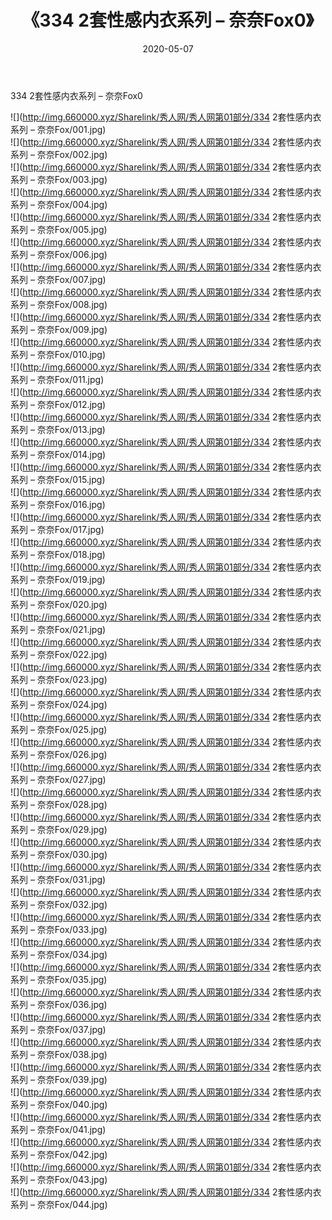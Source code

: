 ﻿---
layout: post
title:  《334 2套性感内衣系列 – 奈奈Fox0》
date:   2020-05-07
img: http://img.660000.xyz/Sharelink/秀人网/秀人网第01部分/334 2套性感内衣系列 – 奈奈Fox0/000.jpg
categories: [美女, 清纯, 唯美]
---

334 2套性感内衣系列 – 奈奈Fox0

  ![](http://img.660000.xyz/Sharelink/秀人网/秀人网第01部分/334 2套性感内衣系列 – 奈奈Fox/001.jpg) <br> ![](http://img.660000.xyz/Sharelink/秀人网/秀人网第01部分/334 2套性感内衣系列 – 奈奈Fox/002.jpg) <br> ![](http://img.660000.xyz/Sharelink/秀人网/秀人网第01部分/334 2套性感内衣系列 – 奈奈Fox/003.jpg) <br> ![](http://img.660000.xyz/Sharelink/秀人网/秀人网第01部分/334 2套性感内衣系列 – 奈奈Fox/004.jpg) <br> ![](http://img.660000.xyz/Sharelink/秀人网/秀人网第01部分/334 2套性感内衣系列 – 奈奈Fox/005.jpg) <br> ![](http://img.660000.xyz/Sharelink/秀人网/秀人网第01部分/334 2套性感内衣系列 – 奈奈Fox/006.jpg) <br> ![](http://img.660000.xyz/Sharelink/秀人网/秀人网第01部分/334 2套性感内衣系列 – 奈奈Fox/007.jpg) <br> ![](http://img.660000.xyz/Sharelink/秀人网/秀人网第01部分/334 2套性感内衣系列 – 奈奈Fox/008.jpg) <br> ![](http://img.660000.xyz/Sharelink/秀人网/秀人网第01部分/334 2套性感内衣系列 – 奈奈Fox/009.jpg) <br> ![](http://img.660000.xyz/Sharelink/秀人网/秀人网第01部分/334 2套性感内衣系列 – 奈奈Fox/010.jpg) <br> ![](http://img.660000.xyz/Sharelink/秀人网/秀人网第01部分/334 2套性感内衣系列 – 奈奈Fox/011.jpg) <br> ![](http://img.660000.xyz/Sharelink/秀人网/秀人网第01部分/334 2套性感内衣系列 – 奈奈Fox/012.jpg) <br> ![](http://img.660000.xyz/Sharelink/秀人网/秀人网第01部分/334 2套性感内衣系列 – 奈奈Fox/013.jpg) <br> ![](http://img.660000.xyz/Sharelink/秀人网/秀人网第01部分/334 2套性感内衣系列 – 奈奈Fox/014.jpg) <br> ![](http://img.660000.xyz/Sharelink/秀人网/秀人网第01部分/334 2套性感内衣系列 – 奈奈Fox/015.jpg) <br> ![](http://img.660000.xyz/Sharelink/秀人网/秀人网第01部分/334 2套性感内衣系列 – 奈奈Fox/016.jpg) <br> ![](http://img.660000.xyz/Sharelink/秀人网/秀人网第01部分/334 2套性感内衣系列 – 奈奈Fox/017.jpg) <br> ![](http://img.660000.xyz/Sharelink/秀人网/秀人网第01部分/334 2套性感内衣系列 – 奈奈Fox/018.jpg) <br> ![](http://img.660000.xyz/Sharelink/秀人网/秀人网第01部分/334 2套性感内衣系列 – 奈奈Fox/019.jpg) <br> ![](http://img.660000.xyz/Sharelink/秀人网/秀人网第01部分/334 2套性感内衣系列 – 奈奈Fox/020.jpg) <br> ![](http://img.660000.xyz/Sharelink/秀人网/秀人网第01部分/334 2套性感内衣系列 – 奈奈Fox/021.jpg) <br> ![](http://img.660000.xyz/Sharelink/秀人网/秀人网第01部分/334 2套性感内衣系列 – 奈奈Fox/022.jpg) <br> ![](http://img.660000.xyz/Sharelink/秀人网/秀人网第01部分/334 2套性感内衣系列 – 奈奈Fox/023.jpg) <br> ![](http://img.660000.xyz/Sharelink/秀人网/秀人网第01部分/334 2套性感内衣系列 – 奈奈Fox/024.jpg) <br> ![](http://img.660000.xyz/Sharelink/秀人网/秀人网第01部分/334 2套性感内衣系列 – 奈奈Fox/025.jpg) <br> ![](http://img.660000.xyz/Sharelink/秀人网/秀人网第01部分/334 2套性感内衣系列 – 奈奈Fox/026.jpg) <br> ![](http://img.660000.xyz/Sharelink/秀人网/秀人网第01部分/334 2套性感内衣系列 – 奈奈Fox/027.jpg) <br> ![](http://img.660000.xyz/Sharelink/秀人网/秀人网第01部分/334 2套性感内衣系列 – 奈奈Fox/028.jpg) <br> ![](http://img.660000.xyz/Sharelink/秀人网/秀人网第01部分/334 2套性感内衣系列 – 奈奈Fox/029.jpg) <br> ![](http://img.660000.xyz/Sharelink/秀人网/秀人网第01部分/334 2套性感内衣系列 – 奈奈Fox/030.jpg) <br> ![](http://img.660000.xyz/Sharelink/秀人网/秀人网第01部分/334 2套性感内衣系列 – 奈奈Fox/031.jpg) <br> ![](http://img.660000.xyz/Sharelink/秀人网/秀人网第01部分/334 2套性感内衣系列 – 奈奈Fox/032.jpg) <br> ![](http://img.660000.xyz/Sharelink/秀人网/秀人网第01部分/334 2套性感内衣系列 – 奈奈Fox/033.jpg) <br> ![](http://img.660000.xyz/Sharelink/秀人网/秀人网第01部分/334 2套性感内衣系列 – 奈奈Fox/034.jpg) <br> ![](http://img.660000.xyz/Sharelink/秀人网/秀人网第01部分/334 2套性感内衣系列 – 奈奈Fox/035.jpg) <br> ![](http://img.660000.xyz/Sharelink/秀人网/秀人网第01部分/334 2套性感内衣系列 – 奈奈Fox/036.jpg) <br> ![](http://img.660000.xyz/Sharelink/秀人网/秀人网第01部分/334 2套性感内衣系列 – 奈奈Fox/037.jpg) <br> ![](http://img.660000.xyz/Sharelink/秀人网/秀人网第01部分/334 2套性感内衣系列 – 奈奈Fox/038.jpg) <br> ![](http://img.660000.xyz/Sharelink/秀人网/秀人网第01部分/334 2套性感内衣系列 – 奈奈Fox/039.jpg) <br> ![](http://img.660000.xyz/Sharelink/秀人网/秀人网第01部分/334 2套性感内衣系列 – 奈奈Fox/040.jpg) <br> ![](http://img.660000.xyz/Sharelink/秀人网/秀人网第01部分/334 2套性感内衣系列 – 奈奈Fox/041.jpg) <br> ![](http://img.660000.xyz/Sharelink/秀人网/秀人网第01部分/334 2套性感内衣系列 – 奈奈Fox/042.jpg) <br> ![](http://img.660000.xyz/Sharelink/秀人网/秀人网第01部分/334 2套性感内衣系列 – 奈奈Fox/043.jpg) <br> ![](http://img.660000.xyz/Sharelink/秀人网/秀人网第01部分/334 2套性感内衣系列 – 奈奈Fox/044.jpg) <br>